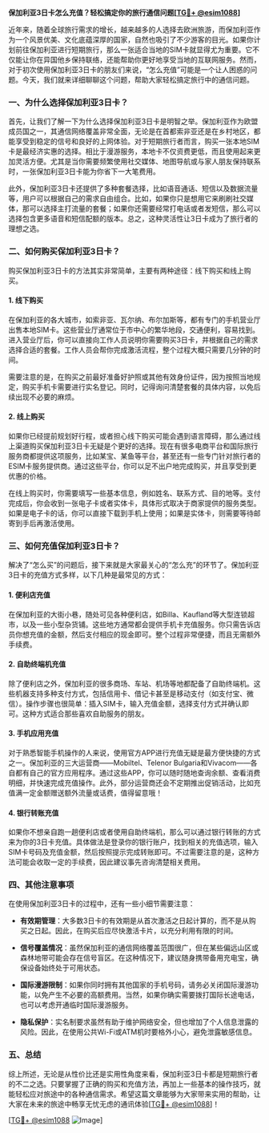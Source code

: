 **保加利亚3日卡怎么充值？轻松搞定你的旅行通信问题[[TG💪+ @esim1088](https://t.me/s/esim1088)]**

近年来，随着全球旅行需求的增长，越来越多的人选择去欧洲旅游，而保加利亚作为一个风景优美、文化底蕴深厚的国家，自然也吸引了不少游客的目光。如果你计划前往保加利亚进行短期旅行，那么一张适合当地的SIM卡就显得尤为重要。它不仅能让你在异国他乡保持联络，还能帮助你更好地享受当地的互联网服务。然而，对于初次使用保加利亚3日卡的朋友们来说，“怎么充值”可能是一个让人困惑的问题。今天，我们就来详细聊聊这个问题，帮助大家轻松搞定旅行中的通信问题。

### 一、为什么选择保加利亚3日卡？

首先，让我们了解一下为什么选择保加利亚3日卡是明智之举。保加利亚作为欧盟成员国之一，其通信网络覆盖非常全面，无论是在首都索非亚还是在乡村地区，都能享受到稳定的信号和良好的上网体验。对于短期旅行者而言，购买一张本地SIM卡是最经济实惠的选择。相比于漫游服务，本地卡不仅资费更低，而且使用起来更加灵活方便。尤其是当你需要频繁使用社交媒体、地图导航或与家人朋友保持联系时，一张保加利亚3日卡能为你省下一大笔费用。

此外，保加利亚3日卡还提供了多种套餐选择，比如语音通话、短信以及数据流量等，用户可以根据自己的需求自由组合。比如，如果你只是想用它来刷刷社交媒体，那可以选择主打流量的套餐；如果你还需要经常打电话或者发短信，那么可以选择包含更多语音和短信配额的版本。总之，这种灵活性让3日卡成为了旅行者的理想之选。

### 二、如何购买保加利亚3日卡？

购买保加利亚3日卡的方法其实非常简单，主要有两种途径：线下购买和线上购买。

#### 1. 线下购买

在保加利亚的各大城市，如索非亚、瓦尔纳、布尔加斯等，都有专门的手机营业厅出售本地SIM卡。这些营业厅通常位于市中心的繁华地段，交通便利，容易找到。进入营业厅后，你可以直接向工作人员说明你需要购买3日卡，并根据自己的需求选择合适的套餐。工作人员会帮你完成激活流程，整个过程大概只需要几分钟的时间。

需要注意的是，在购买之前最好准备好护照或其他有效身份证件，因为按照当地规定，购买手机卡需要进行实名登记。同时，记得询问清楚套餐的具体内容，以免后续出现不必要的麻烦。

#### 2. 线上购买

如果你已经提前规划好行程，或者担心线下购买可能会遇到语言障碍，那么通过线上渠道购买保加利亚3日卡无疑是个更好的选择。现在有很多电商平台和国际旅行服务商都提供这项服务，比如某宝、某鱼等平台，甚至还有一些专门针对旅行者的ESIM卡服务提供商。通过这些平台，你可以足不出户地完成购买，并且享受到更优惠的价格。

在线上购买时，你需要填写一些基本信息，例如姓名、联系方式、目的地等。支付完成后，你会收到一张电子卡或者实体卡，具体形式取决于商家提供的服务类型。如果是电子卡的话，你可以直接下载到手机上使用；如果是实体卡，则需要等待邮寄到手后再激活使用。

### 三、如何充值保加利亚3日卡？

解决了“怎么买”的问题后，接下来就是大家最关心的“怎么充”的环节了。保加利亚3日卡的充值方式多样，以下几种是最常见的方式：

#### 1. 便利店充值

在保加利亚的大街小巷，随处可见各种便利店，如Billa、Kaufland等大型连锁超市，以及一些小型杂货铺。这些地方通常都会提供手机卡充值服务。你只需告诉店员你想充值的金额，然后支付相应的现金即可。整个过程非常便捷，而且无需额外手续费。

#### 2. 自助终端机充值

除了便利店之外，保加利亚的很多商场、车站、机场等地都配备了自助终端机。这些机器支持多种支付方式，包括信用卡、借记卡甚至是移动支付（如支付宝、微信）。操作步骤也很简单：插入SIM卡，输入充值金额，选择支付方式并确认即可。这种方式适合那些喜欢自助服务的朋友。

#### 3. 手机应用充值

对于熟悉智能手机操作的人来说，使用官方APP进行充值无疑是最方便快捷的方式之一。保加利亚的三大运营商——Mobiltel、Telenor Bulgaria和Vivacom——各自都有自己的官方应用程序。通过这些APP，你可以随时随地查询余额、查看消费明细，并快速完成充值操作。此外，部分运营商还会不定期推出促销活动，比如充值满一定金额赠送额外流量或话费，值得留意哦！

#### 4. 银行转账充值

如果你不想亲自跑一趟便利店或者使用自助终端机，那么可以通过银行转账的方式来为你的3日卡充值。具体做法是登录你的银行账户，找到相关的充值选项，输入SIM卡号码及充值金额，然后按照提示完成转账即可。不过需要注意的是，这种方法可能会收取一定的手续费，因此建议事先咨询清楚相关费用。

### 四、其他注意事项

在使用保加利亚3日卡的过程中，还有一些小细节需要注意：

- **有效期管理**：大多数3日卡的有效期是从首次激活之日起计算的，而不是从购买之日起。因此，在购买后应尽快激活卡片，以充分利用有限的时间。
  
- **信号覆盖情况**：虽然保加利亚的通信网络覆盖范围很广，但在某些偏远山区或森林地带可能会存在信号盲区。在这种情况下，建议随身携带备用充电宝，确保设备始终处于可用状态。

- **国际漫游限制**：如果你同时拥有其他国家的手机号码，请务必关闭国际漫游功能，以免产生不必要的高额费用。当然，如果你确实需要拨打国际长途电话，也可以考虑开通临时国际漫游服务。

- **隐私保护**：实名制要求虽然有助于维护网络安全，但也增加了个人信息泄露的风险。因此，在使用公共Wi-Fi或ATM机时要格外小心，避免泄露敏感信息。

### 五、总结

综上所述，无论是从性价比还是实用性角度来看，保加利亚3日卡都是短期旅行者的不二之选。只要掌握了正确的购买和充值方法，再加上一些基本的操作技巧，就能轻松应对旅途中的各种通信需求。希望这篇文章能够为大家带来实用的帮助，让大家在未来的旅途中畅享无忧无虑的通讯体验[[TG💪+ @esim1088](https://t.me/s/esim1088)]！

[[TG💪+ @esim1088](https://t.me/s/esim1088) ![Image](https://i.postimg.cc/4NQfJmqS/Snipaste-2025-05-13-00-14-12.png)]